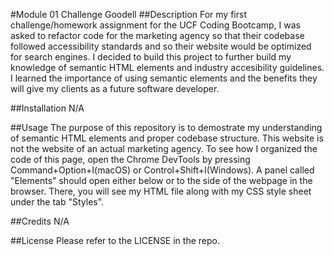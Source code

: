 #Module 01 Challenge Goodell
##Description
For my first challenge/homework assignment for the UCF Coding Bootcamp, I was asked to refactor code for the marketing agency so that their codebase followed accessibility standards and so their website would be optimized for search engines. I decided to build this project to further build my knowledge of semantic HTML elements and industry accesibility guidelines. I learned the importance of using semantic elements and the benefits they will give my clients as a future software developer.

##Installation
N/A

##Usage
The purpose of this repository is to demostrate my understanding of semantic HTML elements and proper codebase structure. This website is not the website of an actual marketing agency. To see how I organized the code of this page, open the Chrome DevTools by pressing Command+Option+I(macOS) or Control+Shift+I(Windows). A panel called "Elements" should open either below or to the side of the webpage in the browser. There, you will see my HTML file along with my CSS style sheet under the tab "Styles".

##Credits
N/A

##License
Please refer to the LICENSE in the repo.
